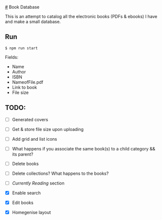 [#](#) Book Database

This is an attempt to catalog all the electronic books (PDFs & ebooks) I have and make a small database.


## Run

```
$ npm run start
```


Fields:

- Name
- Author
- ISBN
- NameofFile.pdf
- Link to book
- File size

## TODO:

- [ ] Generated covers
- [ ] Get & store file size upon uploading
- [ ] Add grid and list icons
- [ ] What happens if you associate the same book(s) to a child category && its parent?
- [ ] Delete books
- [ ] Delete collections? What happens to the books?
- [ ] _Currently Reading_ section
- [x] Enable search
- [x] Edit books
- [x] Homegenise layout

